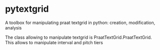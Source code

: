 # pytextgrid
A toolbox for manipulating praat textgrid in python: creation, modification, analysis

The class allowing to manipulate textgrid is PraatTextGrid.PraatTextGrid.
This allows to manipulate interval and pitch tiers
